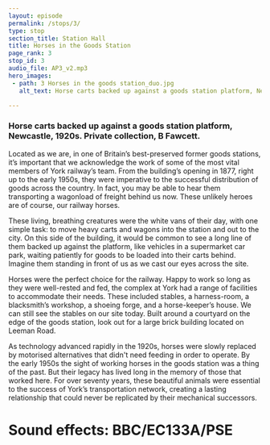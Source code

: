```yaml
---
layout: episode
permalink: /stops/3/
type: stop
section_title: Station Hall
title: Horses in the Goods Station
page_rank: 3
stop_id: 3
audio_file: AP3_v2.mp3
hero_images:
 - path: 3 Horses in the goods station_duo.jpg
   alt_text: Horse carts backed up against a goods station platform, Newcastle, 1920s. Private collection, B Fawcett.

---
```

### Horse carts backed up against a goods station platform, Newcastle, 1920s. Private collection, B Fawcett.

Located as we are, in one of Britain’s best-preserved former goods stations, it’s important that we acknowledge the work of some of the most vital members of York railway’s team. From the building’s opening in 1877, right up to the early 1950s, they were imperative to the successful distribution of goods across the country. In fact, you may be able to hear them transporting a wagonload of freight behind us now. These unlikely heroes are of course, our railway horses.<space><space>

These living, breathing creatures were the white vans of their day, with one simple task: to move heavy carts and wagons into the station and out to the city. On this side of the building, it would be common to see a long line of them backed up against the platform, like vehicles in a supermarket car park, waiting patiently for goods to be loaded into their carts behind. Imagine them standing in front of us as we cast our eyes across the site.<space><space>

Horses were the perfect choice for the railway. Happy to work so long as they were well-rested and fed, the complex at York had a range of facilities to accommodate their needs. These included stables, a harness-room, a blacksmith’s workshop, a shoeing forge, and a horse-keeper’s house. We can still see the stables on our site today. Built around a courtyard on the edge of the goods station, look out for a large brick building located on Leeman Road.<space><space>

As technology advanced rapidly in the 1920s, horses were slowly replaced by motorised alternatives that didn't need feeding in order to operate. By the early 1950s the sight of working horses in the goods station was a thing of the past. But their legacy has lived long in the memory of those that worked here. For over seventy years, these beautiful animals were essential to the success of York’s transportation network, creating a lasting relationship that could never be replicated by their mechanical successors.

# Sound effects: BBC/EC133A/PSE
